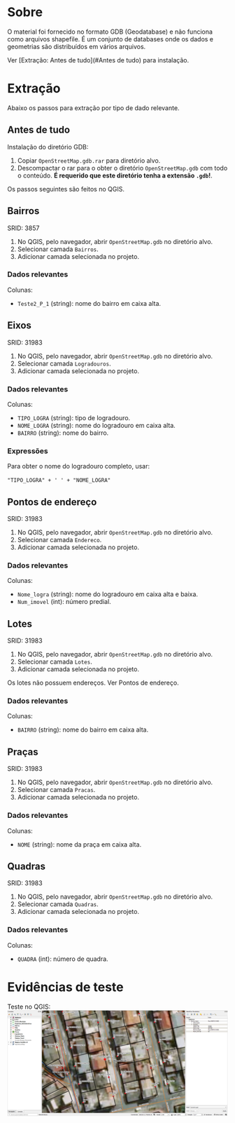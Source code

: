 # Sobre
O material foi fornecido no formato GDB (Geodatabase) e não funciona como arquivos shapefile. É um conjunto de databases onde os dados e geometrias são distribuídos em vários arquivos.

Ver [Extração: Antes de tudo](#Antes de tudo) para instalação.

# Extração
Abaixo os passos para extração por tipo de dado relevante.

## Antes de tudo
Instalação do diretório GDB:
1. Copiar `OpenStreetMap.gdb.rar` para diretório alvo.
2. Descompactar o rar para o obter o diretório `OpenStreetMap.gdb` com todo o conteúdo. **É requerido que este diretório tenha a extensão `.gdb`!**.

Os passos seguintes são feitos no QGIS.

## Bairros
SRID: 3857
1. No QGIS, pelo navegador, abrir `OpenStreetMap.gdb` no diretório alvo.
2. Selecionar camada `Bairros`.
3. Adicionar camada selecionada no projeto.

### Dados relevantes
Colunas:
* `Teste2_P_1` (string): nome do bairro em caixa alta.

## Eixos
SRID: 31983
1. No QGIS, pelo navegador, abrir `OpenStreetMap.gdb` no diretório alvo.
2. Selecionar camada `Logradouros`.
3. Adicionar camada selecionada no projeto.

### Dados relevantes
Colunas:
* `TIPO_LOGRA` (string): tipo de logradouro.
* `NOME_LOGRA` (string): nome do logradouro em caixa alta.
* `BAIRRO` (string): nome do bairro.

### Expressões
Para obter o nome do logradouro completo, usar:

`"TIPO_LOGRA" + ' ' + "NOME_LOGRA"`

## Pontos de endereço
SRID: 31983
1. No QGIS, pelo navegador, abrir `OpenStreetMap.gdb` no diretório alvo.
2. Selecionar camada `Endereco`.
3. Adicionar camada selecionada no projeto.

### Dados relevantes
Colunas:
* `Nome_logra` (string): nome do logradouro em caixa alta e baixa.
* `Num_imovel` (int): número predial.

## Lotes
SRID: 31983
1. No QGIS, pelo navegador, abrir `OpenStreetMap.gdb` no diretório alvo.
2. Selecionar camada `Lotes`.
3. Adicionar camada selecionada no projeto.

Os lotes não possuem endereços. Ver Pontos de endereço.

### Dados relevantes
Colunas:
* `BAIRRO` (string): nome do bairro em caixa alta.

## Praças
SRID: 31983
1. No QGIS, pelo navegador, abrir `OpenStreetMap.gdb` no diretório alvo.
2. Selecionar camada `Pracas`.
3. Adicionar camada selecionada no projeto.

### Dados relevantes
Colunas:
* `NOME` (string): nome da praça em caixa alta.

## Quadras
SRID: 31983
1. No QGIS, pelo navegador, abrir `OpenStreetMap.gdb` no diretório alvo.
2. Selecionar camada `Quadras`.
3. Adicionar camada selecionada no projeto.

### Dados relevantes
Colunas:
* `QUADRA` (int): número de quadra.

# Evidências de teste
Teste no QGIS:
![](qgis.png)
